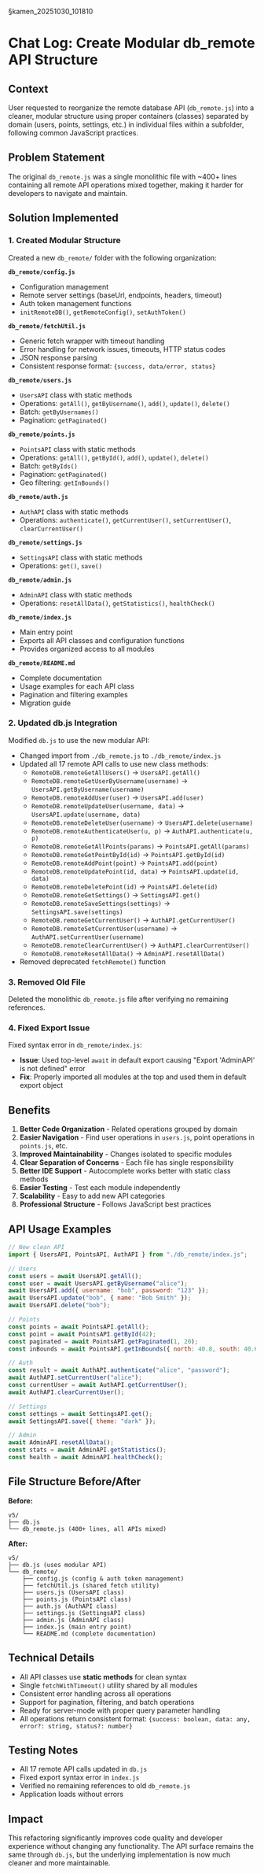 §kamen_20251030_101810

# Chat Log: Create Modular db_remote API Structure

## Context
User requested to reorganize the remote database API (`db_remote.js`) into a cleaner, modular structure using proper containers (classes) separated by domain (users, points, settings, etc.) in individual files within a subfolder, following common JavaScript practices.

## Problem Statement
The original `db_remote.js` was a single monolithic file with ~400+ lines containing all remote API operations mixed together, making it harder for developers to navigate and maintain.

## Solution Implemented

### 1. Created Modular Structure
Created a new `db_remote/` folder with the following organization:

**`db_remote/config.js`**
- Configuration management
- Remote server settings (baseUrl, endpoints, headers, timeout)
- Auth token management functions
- `initRemoteDB()`, `getRemoteConfig()`, `setAuthToken()`

**`db_remote/fetchUtil.js`**
- Generic fetch wrapper with timeout handling
- Error handling for network issues, timeouts, HTTP status codes
- JSON response parsing
- Consistent response format: `{success, data/error, status}`

**`db_remote/users.js`**
- `UsersAPI` class with static methods
- Operations: `getAll()`, `getByUsername()`, `add()`, `update()`, `delete()`
- Batch: `getByUsernames()`
- Pagination: `getPaginated()`

**`db_remote/points.js`**
- `PointsAPI` class with static methods
- Operations: `getAll()`, `getById()`, `add()`, `update()`, `delete()`
- Batch: `getByIds()`
- Pagination: `getPaginated()`
- Geo filtering: `getInBounds()`

**`db_remote/auth.js`**
- `AuthAPI` class with static methods
- Operations: `authenticate()`, `getCurrentUser()`, `setCurrentUser()`, `clearCurrentUser()`

**`db_remote/settings.js`**
- `SettingsAPI` class with static methods
- Operations: `get()`, `save()`

**`db_remote/admin.js`**
- `AdminAPI` class with static methods
- Operations: `resetAllData()`, `getStatistics()`, `healthCheck()`

**`db_remote/index.js`**
- Main entry point
- Exports all API classes and configuration functions
- Provides organized access to all modules

**`db_remote/README.md`**
- Complete documentation
- Usage examples for each API class
- Pagination and filtering examples
- Migration guide

### 2. Updated db.js Integration
Modified `db.js` to use the new modular API:
- Changed import from `./db_remote.js` to `./db_remote/index.js`
- Updated all 17 remote API calls to use new class methods:
  - `RemoteDB.remoteGetAllUsers()` → `UsersAPI.getAll()`
  - `RemoteDB.remoteGetUserByUsername(username)` → `UsersAPI.getByUsername(username)`
  - `RemoteDB.remoteAddUser(user)` → `UsersAPI.add(user)`
  - `RemoteDB.remoteUpdateUser(username, data)` → `UsersAPI.update(username, data)`
  - `RemoteDB.remoteDeleteUser(username)` → `UsersAPI.delete(username)`
  - `RemoteDB.remoteAuthenticateUser(u, p)` → `AuthAPI.authenticate(u, p)`
  - `RemoteDB.remoteGetAllPoints(params)` → `PointsAPI.getAll(params)`
  - `RemoteDB.remoteGetPointById(id)` → `PointsAPI.getById(id)`
  - `RemoteDB.remoteAddPoint(point)` → `PointsAPI.add(point)`
  - `RemoteDB.remoteUpdatePoint(id, data)` → `PointsAPI.update(id, data)`
  - `RemoteDB.remoteDeletePoint(id)` → `PointsAPI.delete(id)`
  - `RemoteDB.remoteGetSettings()` → `SettingsAPI.get()`
  - `RemoteDB.remoteSaveSettings(settings)` → `SettingsAPI.save(settings)`
  - `RemoteDB.remoteGetCurrentUser()` → `AuthAPI.getCurrentUser()`
  - `RemoteDB.remoteSetCurrentUser(username)` → `AuthAPI.setCurrentUser(username)`
  - `RemoteDB.remoteClearCurrentUser()` → `AuthAPI.clearCurrentUser()`
  - `RemoteDB.remoteResetAllData()` → `AdminAPI.resetAllData()`
- Removed deprecated `fetchRemote()` function

### 3. Removed Old File
Deleted the monolithic `db_remote.js` file after verifying no remaining references.

### 4. Fixed Export Issue
Fixed syntax error in `db_remote/index.js`:
- **Issue**: Used top-level `await` in default export causing "Export 'AdminAPI' is not defined" error
- **Fix**: Properly imported all modules at the top and used them in default export object

## Benefits

1. **Better Code Organization** - Related operations grouped by domain
2. **Easier Navigation** - Find user operations in `users.js`, point operations in `points.js`, etc.
3. **Improved Maintainability** - Changes isolated to specific modules
4. **Clear Separation of Concerns** - Each file has single responsibility
5. **Better IDE Support** - Autocomplete works better with static class methods
6. **Easier Testing** - Test each module independently
7. **Scalability** - Easy to add new API categories
8. **Professional Structure** - Follows JavaScript best practices

## API Usage Examples

```javascript
// New clean API
import { UsersAPI, PointsAPI, AuthAPI } from "./db_remote/index.js";

// Users
const users = await UsersAPI.getAll();
const user = await UsersAPI.getByUsername("alice");
await UsersAPI.add({ username: "bob", password: "123" });
await UsersAPI.update("bob", { name: "Bob Smith" });
await UsersAPI.delete("bob");

// Points
const points = await PointsAPI.getAll();
const point = await PointsAPI.getById(42);
const paginated = await PointsAPI.getPaginated(1, 20);
const inBounds = await PointsAPI.getInBounds({ north: 40.8, south: 40.6, east: -73.9, west: -74.1 });

// Auth
const result = await AuthAPI.authenticate("alice", "password");
await AuthAPI.setCurrentUser("alice");
const currentUser = await AuthAPI.getCurrentUser();
await AuthAPI.clearCurrentUser();

// Settings
const settings = await SettingsAPI.get();
await SettingsAPI.save({ theme: "dark" });

// Admin
await AdminAPI.resetAllData();
const stats = await AdminAPI.getStatistics();
const health = await AdminAPI.healthCheck();
```

## File Structure Before/After

**Before:**
```
v5/
├── db.js
└── db_remote.js (400+ lines, all APIs mixed)
```

**After:**
```
v5/
├── db.js (uses modular API)
└── db_remote/
    ├── config.js (config & auth token management)
    ├── fetchUtil.js (shared fetch utility)
    ├── users.js (UsersAPI class)
    ├── points.js (PointsAPI class)
    ├── auth.js (AuthAPI class)
    ├── settings.js (SettingsAPI class)
    ├── admin.js (AdminAPI class)
    ├── index.js (main entry point)
    └── README.md (complete documentation)
```

## Technical Details

- All API classes use **static methods** for clean syntax
- Single `fetchWithTimeout()` utility shared by all modules
- Consistent error handling across all operations
- Support for pagination, filtering, and batch operations
- Ready for server-mode with proper query parameter handling
- All operations return consistent format: `{success: boolean, data: any, error?: string, status?: number}`

## Testing Notes

- All 17 remote API calls updated in `db.js`
- Fixed export syntax error in `index.js`
- Verified no remaining references to old `db_remote.js`
- Application loads without errors

## Impact

This refactoring significantly improves code quality and developer experience without changing any functionality. The API surface remains the same through `db.js`, but the underlying implementation is now much cleaner and more maintainable.
